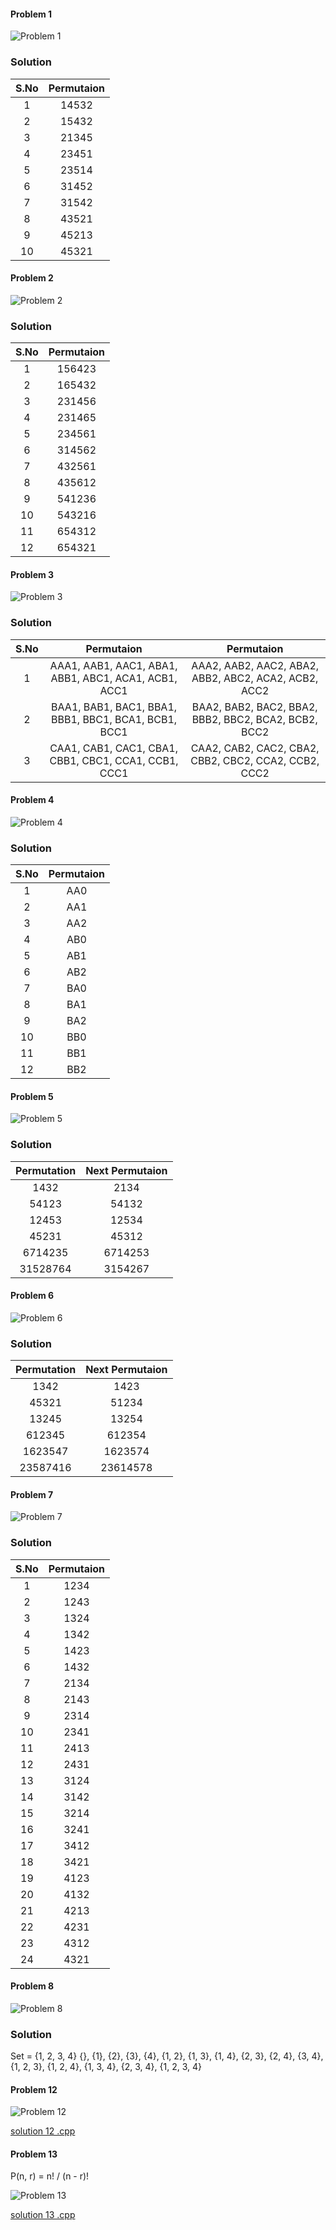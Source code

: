 #### Problem 1
![Problem 1](https://github.com/cpp-rakesh/DiscreteMathematicsAndItsApplications/blob/master/Chapter_6_Counting/6.6_Generating_Permutations_and_Combinations/Exercises/repo/problem_1.jpg)

### Solution
|  S.No | Permutaion   |
|:-----:|:------------:|
|  1    |     14532    |
|  2    |     15432    |
|  3    |     21345    |
|  4    |     23451    |
|  5    |     23514    |
|  6    |     31452    |
|  7    |     31542    |
|  8    |     43521    |
|  9    |     45213    |
| 10    |     45321    |

#### Problem 2
![Problem 2](https://github.com/cpp-rakesh/DiscreteMathematicsAndItsApplications/blob/master/Chapter_6_Counting/6.6_Generating_Permutations_and_Combinations/Exercises/repo/problem_2.jpg)

### Solution
|  S.No | Permutaion   |
|:-----:|:------------:|
|  1    |    156423    |
|  2    |    165432    |
|  3    |    231456    |
|  4    |    231465    |
|  5    |    234561    |
|  6    |    314562    |
|  7    |    432561    |
|  8    |    435612    |
|  9    |    541236    |
| 10    |    543216    |
| 11    |    654312    |
| 12    |    654321    |


#### Problem 3
![Problem 3](https://github.com/cpp-rakesh/DiscreteMathematicsAndItsApplications/blob/master/Chapter_6_Counting/6.6_Generating_Permutations_and_Combinations/Exercises/repo/problem_3.jpg)

### Solution
|  S.No |                     Permutaion                        |                        Permutaion                         |
|:-----:|:-----------------------------------------------------:|:---------------------------------------------------------:|
|  1    |  AAA1, AAB1, AAC1, ABA1, ABB1, ABC1, ACA1, ACB1, ACC1 |    AAA2, AAB2, AAC2, ABA2, ABB2, ABC2, ACA2, ACB2, ACC2   |
|  2    |  BAA1, BAB1, BAC1, BBA1, BBB1, BBC1, BCA1, BCB1, BCC1 |    BAA2, BAB2, BAC2, BBA2, BBB2, BBC2, BCA2, BCB2, BCC2   |
|  3    |  CAA1, CAB1, CAC1, CBA1, CBB1, CBC1, CCA1, CCB1, CCC1 |    CAA2, CAB2, CAC2, CBA2, CBB2, CBC2, CCA2, CCB2, CCC2   |


#### Problem 4
![Problem 4](https://github.com/cpp-rakesh/DiscreteMathematicsAndItsApplications/blob/master/Chapter_6_Counting/6.6_Generating_Permutations_and_Combinations/Exercises/repo/problem_4.jpg)

### Solution
|  S.No | Permutaion   |
|:-----:|:------------:|
|  1    |    AA0       |
|  2    |    AA1       |
|  3    |    AA2       |
|  4    |    AB0       |
|  5    |    AB1       |
|  6    |    AB2       |
|  7    |    BA0       |
|  8    |    BA1       |
|  9    |    BA2       |
| 10    |    BB0       |
| 11    |    BB1       |
| 12    |    BB2       |


#### Problem 5
![Problem 5](https://github.com/cpp-rakesh/DiscreteMathematicsAndItsApplications/blob/master/Chapter_6_Counting/6.6_Generating_Permutations_and_Combinations/Exercises/repo/problem_5.jpg)

### Solution
|  Permutation | Next Permutaion   |
|:------------:|:-----------------:|
|     1432     |       2134        |
|     54123    |       54132       |
|     12453    |       12534       |
|     45231    |       45312       |
|    6714235   |      6714253      |
|    31528764  |      3154267      |


#### Problem 6
![Problem 6](https://github.com/cpp-rakesh/DiscreteMathematicsAndItsApplications/blob/master/Chapter_6_Counting/6.6_Generating_Permutations_and_Combinations/Exercises/repo/problem_6.jpg)

### Solution
|  Permutation | Next Permutaion   |
|:------------:|:-----------------:|
|     1342     |       1423        |
|     45321    |       51234       |
|     13245    |       13254       |
|    612345    |      612354       |
|   1623547    |     1623574       |
|   23587416   |     23614578      |


#### Problem 7
![Problem 7](https://github.com/cpp-rakesh/DiscreteMathematicsAndItsApplications/blob/master/Chapter_6_Counting/6.6_Generating_Permutations_and_Combinations/Exercises/repo/problem_7.jpg)
### Solution
|  S.No | Permutaion   |
|:-----:|:------------:|
|  1    |    1234      |
|  2    |    1243      |
|  3    |    1324      |
|  4    |    1342      |
|  5    |    1423      |
|  6    |    1432      |
|  7    |    2134      |
|  8    |    2143      |
|  9    |    2314      |
| 10    |    2341      |
| 11    |    2413      |
| 12    |    2431      |
| 13    |    3124      |
| 14    |    3142      |
| 15    |    3214      |
| 16    |    3241      |
| 17    |    3412      |
| 18    |    3421      |
| 19    |    4123      |
| 20    |    4132      |
| 21    |    4213      |
| 22    |    4231      |
| 23    |    4312      |
| 24    |    4321      |


#### Problem 8
![Problem 8](https://github.com/cpp-rakesh/DiscreteMathematicsAndItsApplications/blob/master/Chapter_6_Counting/6.6_Generating_Permutations_and_Combinations/Exercises/repo/problem_8.jpg)
### Solution
Set = {1, 2, 3, 4}
{},
{1}, {2}, {3}, {4},
{1, 2}, {1, 3}, {1, 4}, {2, 3}, {2, 4}, {3, 4},
{1, 2, 3}, {1, 2, 4}, {1, 3, 4}, {2, 3, 4},
{1, 2, 3, 4}

#### Problem 12
![Problem 12](https://github.com/cpp-rakesh/DiscreteMathematicsAndItsApplications/blob/master/Chapter_6_Counting/6.6_Generating_Permutations_and_Combinations/Exercises/repo/problem_12.jpg)

[solution 12 .cpp](https://github.com/cpp-rakesh/DiscreteMathematicsAndItsApplications/blob/master/Chapter_6_Counting/6.6_Generating_Permutations_and_Combinations/Exercises/repo/solution_12.cpp)


#### Problem 13
P(n, r) = n! / (n - r)!

![Problem 13](https://github.com/cpp-rakesh/DiscreteMathematicsAndItsApplications/blob/master/Chapter_6_Counting/6.6_Generating_Permutations_and_Combinations/Exercises/repo/problem_13.jpg)

[solution 13 .cpp](https://github.com/cpp-rakesh/DiscreteMathematicsAndItsApplications/blob/master/Chapter_6_Counting/6.6_Generating_Permutations_and_Combinations/Exercises/repo/solution_13.cpp)
